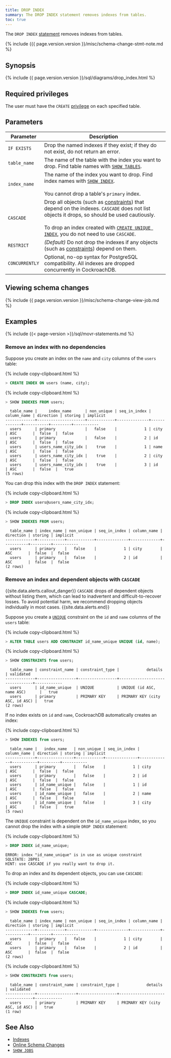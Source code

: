 ```yaml
---
title: DROP INDEX
summary: The DROP INDEX statement removes indexes from tables.
toc: true
---
```


The `DROP INDEX` [statement](sql-statements.html) removes indexes from tables.

{% include {{{ page.version.version }}/misc/schema-change-stmt-note.md %}

## Synopsis

<div>{% include {{ page.version.version }}/sql/diagrams/drop_index.html %}</div>

## Required privileges

The user must have the `CREATE` [privilege](authorization.html#assign-privileges) on each specified table.

## Parameters

 Parameter | Description
-----------|-------------
 `IF EXISTS`	| Drop the named indexes if they exist; if they do not exist, do not return an error.
 `table_name`	| The name of the table with the index you want to drop. Find table names with [`SHOW TABLES`](show-tables.html).
 `index_name`	| The name of the index you want to drop. Find index names with [`SHOW INDEX`](show-index.html).<br/><br/>You cannot drop a table's `primary` index.
 `CASCADE`	| Drop all objects (such as [constraints](constraints.html)) that depend on the indexes. `CASCADE` does not list objects it drops, so should be used cautiously.<br><br> To drop an index created with [`CREATE UNIQUE INDEX`](create-index.html#unique-indexes), you do not need to use `CASCADE`.
 `RESTRICT`	| _(Default)_ Do not drop the indexes if any objects (such as [constraints](constraints.html)) depend on them.
 `CONCURRENTLY` |  Optional, no-op syntax for PostgreSQL compatibility. All indexes are dropped concurrently in CockroachDB.

## Viewing schema changes

{% include {{ page.version.version }}/misc/schema-change-view-job.md %}

## Examples

{% include {{< page-version >}}/sql/movr-statements.md %}

### Remove an index with no dependencies

Suppose you create an index on the `name` and `city` columns of the `users` table:

{% include copy-clipboard.html %}
~~~ sql
> CREATE INDEX ON users (name, city);
~~~

{% include copy-clipboard.html %}
~~~ sql
> SHOW INDEXES FROM users;
~~~

~~~
  table_name |     index_name      | non_unique | seq_in_index | column_name | direction | storing | implicit
-------------+---------------------+------------+--------------+-------------+-----------+---------+-----------
  users      | primary             |   false    |            1 | city        | ASC       |  false  |  false
  users      | primary             |   false    |            2 | id          | ASC       |  false  |  false
  users      | users_name_city_idx |    true    |            1 | name        | ASC       |  false  |  false
  users      | users_name_city_idx |    true    |            2 | city        | ASC       |  false  |  false
  users      | users_name_city_idx |    true    |            3 | id          | ASC       |  false  |   true
(5 rows)
~~~

You can drop this index with the `DROP INDEX` statement:

{% include copy-clipboard.html %}
~~~ sql
> DROP INDEX users@users_name_city_idx;
~~~

{% include copy-clipboard.html %}
~~~ sql
> SHOW INDEXES FROM users;
~~~

~~~
  table_name | index_name | non_unique | seq_in_index | column_name | direction | storing | implicit
-------------+------------+------------+--------------+-------------+-----------+---------+-----------
  users      | primary    |   false    |            1 | city        | ASC       |  false  |  false
  users      | primary    |   false    |            2 | id          | ASC       |  false  |  false
(2 rows)
~~~

### Remove an index and dependent objects with `CASCADE`

{{site.data.alerts.callout_danger}}
<code>CASCADE</code> drops <em>all</em> dependent objects without listing them, which can lead to inadvertent and difficult-to-recover losses. To avoid potential harm, we recommend dropping objects individually in most cases.
{{site.data.alerts.end}}

Suppose you create a [`UNIQUE`](unique.html) constraint on the `id` and `name` columns of the `users` table:

{% include copy-clipboard.html %}
~~~ sql
> ALTER TABLE users ADD CONSTRAINT id_name_unique UNIQUE (id, name);
~~~

{% include copy-clipboard.html %}
~~~ sql
> SHOW CONSTRAINTS from users;
~~~

~~~
  table_name | constraint_name | constraint_type |            details             | validated
-------------+-----------------+-----------------+--------------------------------+------------
  users      | id_name_unique  | UNIQUE          | UNIQUE (id ASC, name ASC)      |   true
  users      | primary         | PRIMARY KEY     | PRIMARY KEY (city ASC, id ASC) |   true
(2 rows)
~~~

If no index exists on `id` and `name`, CockroachDB automatically creates an index:

{% include copy-clipboard.html %}
~~~ sql
> SHOW INDEXES from users;
~~~

~~~
  table_name |   index_name   | non_unique | seq_in_index | column_name | direction | storing | implicit
-------------+----------------+------------+--------------+-------------+-----------+---------+-----------
  users      | primary        |   false    |            1 | city        | ASC       |  false  |  false
  users      | primary        |   false    |            2 | id          | ASC       |  false  |  false
  users      | id_name_unique |   false    |            1 | id          | ASC       |  false  |  false
  users      | id_name_unique |   false    |            2 | name        | ASC       |  false  |  false
  users      | id_name_unique |   false    |            3 | city        | ASC       |  false  |   true
(5 rows)
~~~

The `UNIQUE` constraint is dependent on the `id_name_unique` index, so you cannot drop the index with a simple `DROP INDEX` statement:

{% include copy-clipboard.html %}
~~~ sql
> DROP INDEX id_name_unique;
~~~

~~~
ERROR: index "id_name_unique" is in use as unique constraint
SQLSTATE: 2BP01
HINT: use CASCADE if you really want to drop it.
~~~

To drop an index and its dependent objects, you can use `CASCADE`:

{% include copy-clipboard.html %}
~~~ sql
> DROP INDEX id_name_unique CASCADE;
~~~

{% include copy-clipboard.html %}
~~~ sql
> SHOW INDEXES from users;
~~~

~~~
  table_name | index_name | non_unique | seq_in_index | column_name | direction | storing | implicit
-------------+------------+------------+--------------+-------------+-----------+---------+-----------
  users      | primary    |   false    |            1 | city        | ASC       |  false  |  false
  users      | primary    |   false    |            2 | id          | ASC       |  false  |  false
(2 rows)
~~~

{% include copy-clipboard.html %}
~~~ sql
> SHOW CONSTRAINTS from users;
~~~

~~~
  table_name | constraint_name | constraint_type |            details             | validated
-------------+-----------------+-----------------+--------------------------------+------------
  users      | primary         | PRIMARY KEY     | PRIMARY KEY (city ASC, id ASC) |   true
(1 row)
~~~

## See Also

- [Indexes](indexes.html)
- [Online Schema Changes](online-schema-changes.html)
- [`SHOW JOBS`](show-jobs.html)
